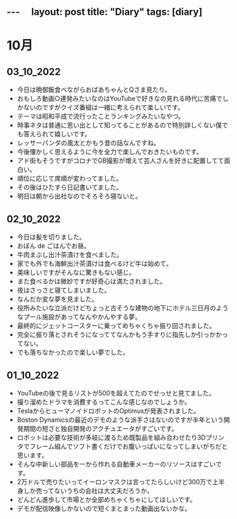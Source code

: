 ---　
layout: post
title: "Diary"
tags: [diary]
---

# 10月
## 03_10_2022
* 今日は晩御飯食べながらおばあちゃんとQさま見たり。
* おもしろ動画○連発みたいなのはYouTubeで好きなの見れる時代に苦痛でしかないのですがクイズ番組は一緒に考えられて楽しいです。
* テーマは昭和平成で流行ったことランキングみたいなやつ。
* 時事ネタは普通に思い出として知ってることがあるので特別詳しくない僕でも答えられて嬉しいです。
* レッサーパンダの風太とかもう昔の話なんですね。
* 今後懐かしく思えるように今を全力で楽しんでおきたいものです。
* アド街もそうですがコロナでGB撮影が増えて芸人さんを好きに配置してて面白い。
* 順位に応じて席順が変わってました。
* その後はひたすら日記書いてました。
* 明日は朝から出社なのでそろそろ寝ないと。

## 02_10_2022
* 今日は髪を切りました。
* おぼん de ごはんでお昼。
* 牛肉まぶし出汁茶漬けを食べました。
* 家でも外でも海鮮出汁茶漬けは食べるけど牛は始めて。
* 美味しいですがそんなに驚きもない感じ。
* また食べるかは微妙ですが好奇心は満たされました。
* 夜はさっさと寝てしまいました。
* なんだか変な夢を見ました。
* 役所みたいな立派だけどちょっと古そうな建物の地下にホテル三日月のようなプール施設があってなんやかんやする夢。
* 最終的にジェットコースターに乗ってめちゃくちゃ振り回されました。
* 完全に振り落とされそうになっててなんかもう手すりに指先しか引っかかってない。
* でも落ちなかったので楽しい夢でした。

## 01_10_2022
* YouTubeの後で見るリストが500を超えてたのでせっせと見てました。
* 撮り溜めたドラマを消費するってこんな感じなのでしょうか。
* TeslaからヒューマノイドロボットのOptimusが発表されました。
* Boston Dynamicsの最近のデモのような派手さはないのですが半年という開発期間の短さと独自開発のアクチュエータがすごいです。
* ロボットは必要な技術が多岐に渡るため既製品を組み合わせたり3Dプリンタでフレーム組んでソフト書くだけでお腹いっぱいになってしまいがちだと思います。
* そんな中新しい部品を一から作れる自動車メーカーのリソースはすごいです。
* 2万ドルで売りたいってイーロンマスクは言ってたらしいけど300万で上半身しか売ってないうちの会社は大丈夫だろうか。
* どんどん進歩して市場とか全部めちゃくちゃにしてほしいです。
* デモが配信映像しかないので短くまとまった動画出ないかな。
